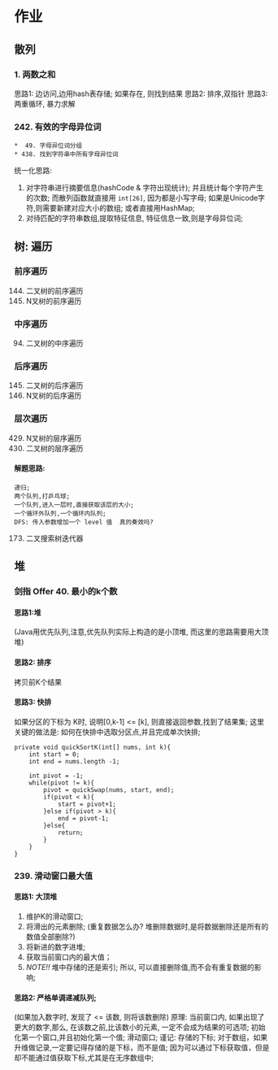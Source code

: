 # 作业

## 散列
### 1. 两数之和
思路1: 边访问,边用hash表存储; 如果存在, 则找到结果
思路2: 排序,双指针
思路3: 两重循环, 暴力求解
 
### 242. 有效的字母异位词
    
    *  49. 字母异位词分组
    * 438. 找到字符串中所有字母异位词

统一化思路: 
1. 对字符串进行摘要信息(hashCode & 字符出现统计); 并且统计每个字符产生的次数; 而散列函数就直接用 `int[26]`, 因为都是小写字母; 如果是Unicode字符,则需要新建对应大小的数组; 或者直接用HashMap;
2. 对待匹配的字符串数组,提取特征信息, 特征信息一致,则是字母异位词; 

## 树: 遍历

### 前序遍历

144. 二叉树的前序遍历
589. N叉树的前序遍历 

### 中序遍历

94. 二叉树的中序遍历

### 后序遍历

145. 二叉树的后序遍历
590. N叉树的后序遍历

### 层次遍历

429. N叉树的层序遍历
102. 二叉树的层序遍历

#### 解题思路: 
    递归;
    两个队列,打乒乓球;
    一个队列,进入一层时,直接获取该层的大小; 
    一个循环外队列,一个循环内队列; 
    DFS: 传入参数增加一个 level 值  真的奏效吗?

173. 二叉搜索树迭代器

## 堆

### 剑指 Offer 40. 最小的k个数
####  思路1:堆

(Java用优先队列,注意,优先队列实际上构造的是小顶堆, 而这里的思路需要用大顶堆)

#### 思路2: 排序

拷贝前K个结果

#### 思路3: 快排 

如果分区的下标为 K时, 说明[0,k-1] <= [k], 则直接返回参数,找到了结果集; 这里关键的做法是: 如何在快排中选取分区点,并且完成单次快排;

    private void quickSortK(int[] nums, int k){
        int start = 0;
        int end = nums.length -1;

        int pivot = -1;
        while(pivot != k){
            pivot = quickSwap(nums, start, end);
            if(pivot < k){
                start = pivot+1;
            }else if(pivot > k){
                end = pivot-1;
            }else{
                return;
            }
        }
    }
    
    
### 239. 滑动窗口最大值
#### 思路1: 大顶堆
1. 维护K的滑动窗口; 
2. 将滑出的元素删除; (重复数据怎么办? 堆删除数据时,是将数据删除还是所有的数值全部删除?)
3. 将新进的数字进堆; 
4. 获取当前窗口内的最大值；
5. _NOTE!!_  堆中存储的还是索引; 所以, 可以直接删除值,而不会有重复数据的影响;
#### 思路2: 严格单调递减队列;
(如果加入数字时, 发现了 <= 该数, 则将该数删除)
原理: 当前窗口内, 如果出现了更大的数字,那么, 在该数之前,比该数小的元素, 一定不会成为结果的可选项; 
初始化第一个窗口,并且初始化第一个值;
滑动窗口; 
谨记:  存储的下标; 对于数组，如果升维做记录,一定要记得存储的是下标，而不是值; 因为可以通过下标获取值，但是却不能通过值获取下标,尤其是在无序数组中;
